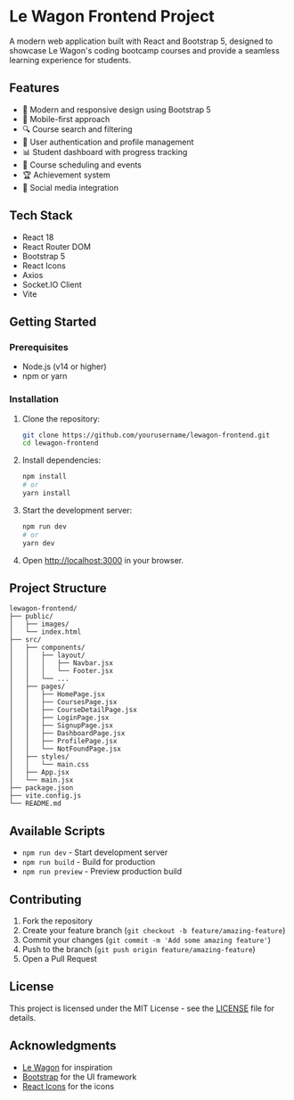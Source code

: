 # Le Wagon Frontend Project

A modern web application built with React and Bootstrap 5, designed to showcase Le Wagon's coding bootcamp courses and provide a seamless learning experience for students.

## Features

- 🎨 Modern and responsive design using Bootstrap 5
- 📱 Mobile-first approach
- 🔍 Course search and filtering
- 👤 User authentication and profile management
- 📊 Student dashboard with progress tracking
- 📅 Course scheduling and events
- 🏆 Achievement system
- 🔗 Social media integration

## Tech Stack

- React 18
- React Router DOM
- Bootstrap 5
- React Icons
- Axios
- Socket.IO Client
- Vite

## Getting Started

### Prerequisites

- Node.js (v14 or higher)
- npm or yarn

### Installation

1. Clone the repository:
   ```bash
   git clone https://github.com/yourusername/lewagon-frontend.git
   cd lewagon-frontend
   ```

2. Install dependencies:
   ```bash
   npm install
   # or
   yarn install
   ```

3. Start the development server:
   ```bash
   npm run dev
   # or
   yarn dev
   ```

4. Open [http://localhost:3000](http://localhost:3000) in your browser.

## Project Structure

```
lewagon-frontend/
├── public/
│   ├── images/
│   └── index.html
├── src/
│   ├── components/
│   │   ├── layout/
│   │   │   ├── Navbar.jsx
│   │   │   └── Footer.jsx
│   │   └── ...
│   ├── pages/
│   │   ├── HomePage.jsx
│   │   ├── CoursesPage.jsx
│   │   ├── CourseDetailPage.jsx
│   │   ├── LoginPage.jsx
│   │   ├── SignupPage.jsx
│   │   ├── DashboardPage.jsx
│   │   ├── ProfilePage.jsx
│   │   └── NotFoundPage.jsx
│   ├── styles/
│   │   └── main.css
│   ├── App.jsx
│   └── main.jsx
├── package.json
├── vite.config.js
└── README.md
```

## Available Scripts

- `npm run dev` - Start development server
- `npm run build` - Build for production
- `npm run preview` - Preview production build

## Contributing

1. Fork the repository
2. Create your feature branch (`git checkout -b feature/amazing-feature`)
3. Commit your changes (`git commit -m 'Add some amazing feature'`)
4. Push to the branch (`git push origin feature/amazing-feature`)
5. Open a Pull Request

## License

This project is licensed under the MIT License - see the [LICENSE](LICENSE) file for details.

## Acknowledgments

- [Le Wagon](https://www.lewagon.com/) for inspiration
- [Bootstrap](https://getbootstrap.com/) for the UI framework
- [React Icons](https://react-icons.github.io/react-icons/) for the icons
